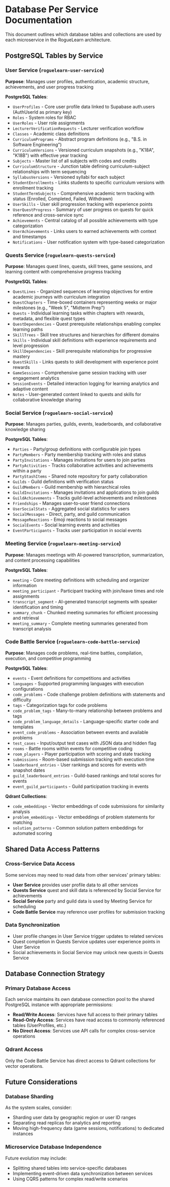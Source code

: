 # **Database Per Service Documentation**

This document outlines which database tables and collections are used by each microservice in the RogueLearn architecture.

## **PostgreSQL Tables by Service**

### **User Service** (`roguelearn-user-service`)
**Purpose**: Manages user profiles, authentication, academic structure, achievements, and user progress tracking

**PostgreSQL Tables**:
- `UserProfiles` - Core user profile data linked to Supabase auth.users (AuthUserId as primary key)
- `Roles` - System roles for RBAC
- `UserRoles` - User role assignments
- `LecturerVerificationRequests` - Lecturer verification workflow
- `Classes` - Academic class definitions
- `CurriculumPrograms` - Abstract program definitions (e.g., "B.S. in Software Engineering")
- `CurriculumVersions` - Versioned curriculum snapshots (e.g., "K18A", "K18B") with effective year tracking
- `Subjects` - Master list of all subjects with codes and credits
- `CurriculumStructure` - Junction table defining curriculum-subject relationships with term sequencing
- `SyllabusVersions` - Versioned syllabi for each subject
- `StudentEnrollments` - Links students to specific curriculum versions with enrollment tracking
- `StudentTermSubjects` - Comprehensive academic term tracking with status (Enrolled, Completed, Failed, Withdrawn)
- `UserSkills` - User skill progression tracking with experience points
- `UserQuestProgress` - Summary of user progress on quests for quick reference and cross-service sync
- `Achievements` - Central catalog of all possible achievements with type categorization
- `UserAchievements` - Links users to earned achievements with context and timestamps
- `Notifications` - User notification system with type-based categorization

### **Quests Service** (`roguelearn-quests-service`)
**Purpose**: Manages quest lines, quests, skill trees, game sessions, and learning content with comprehensive progress tracking

**PostgreSQL Tables**:
- `QuestLines` - Organized sequences of learning objectives for entire academic journeys with curriculum integration
- `QuestChapters` - Time-boxed containers representing weeks or major milestones (e.g., "Week 5", "Midterm Prep")
- `Quests` - Individual learning tasks within chapters with rewards, metadata, and flexible quest types
- `QuestDependencies` - Quest prerequisite relationships enabling complex learning paths
- `SkillTrees` - Skill tree structures and hierarchies for different domains
- `Skills` - Individual skill definitions with experience requirements and level progression
- `SkillDependencies` - Skill prerequisite relationships for progressive mastery
- `QuestSkills` - Links quests to skill development with experience point rewards
- `GameSessions` - Comprehensive game session tracking with user engagement analytics
- `SessionEvents` - Detailed interaction logging for learning analytics and adaptive content
- `Notes` - User-generated content linked to quests and skills for collaborative knowledge sharing

### **Social Service** (`roguelearn-social-service`)
**Purpose**: Manages parties, guilds, events, leaderboards, and collaborative knowledge sharing

**PostgreSQL Tables**:
- `Parties` - Party/group definitions with configurable join types
- `PartyMembers` - Party membership tracking with roles and status
- `PartyInvitations` - Manages invitations for users to join parties
- `PartyActivities` - Tracks collaborative activities and achievements within a party
- `PartyStashItems` - Shared note repository for party collaboration
- `Guilds` - Guild definitions with verification status
- `GuildMembers` - Guild membership with hierarchical roles
- `GuildInvitations` - Manages invitations and applications to join guilds
- `GuildAchievements` - Tracks guild-level achievements and milestones
- `Friendships` - Manages user-to-user friend connections
- `UserSocialStats` - Aggregated social statistics for users
- `SocialMessages` - Direct, party, and guild communication
- `MessageReactions` - Emoji reactions to social messages
- `SocialEvents` - Social learning events and activities
- `EventParticipants` - Tracks user participation in social events

### **Meeting Service** (`roguelearn-meeting-service`)
**Purpose**: Manages meetings with AI-powered transcription, summarization, and content processing capabilities

**PostgreSQL Tables**:
- `meeting` - Core meeting definitions with scheduling and organizer information
- `meeting_participant` - Participant tracking with join/leave times and role assignments
- `transcript_segment` - AI-generated transcript segments with speaker identification and timing
- `summary_chunk` - Chunked meeting summaries for efficient processing and retrieval
- `meeting_summary` - Complete meeting summaries generated from transcript analysis

### **Code Battle Service** (`roguelearn-code-battle-service`)
**Purpose**: Manages code problems, real-time battles, compilation, execution, and competitive programming

**PostgreSQL Tables**:
- `events` - Event definitions for competitions and activities
- `languages` - Supported programming languages with execution configurations
- `code_problems` - Code challenge problem definitions with statements and difficulty
- `tags` - Categorization tags for code problems
- `code_problem_tags` - Many-to-many relationship between problems and tags
- `code_problem_language_details` - Language-specific starter code and templates
- `event_code_problems` - Association between events and available problems
- `test_cases` - Input/output test cases with JSON data and hidden flag
- `rooms` - Battle rooms within events for competitive coding
- `room_players` - Player participation with scoring and state tracking
- `submissions` - Room-based submission tracking with execution time
- `leaderboard_entries` - User rankings and scores for events with snapshot dates
- `guild_leaderboard_entries` - Guild-based rankings and total scores for events
- `event_guild_participants` - Guild participation tracking in events

**Qdrant Collections**:
- `code_embeddings` - Vector embeddings of code submissions for similarity analysis
- `problem_embeddings` - Vector embeddings of problem statements for matching
- `solution_patterns` - Common solution pattern embeddings for automated scoring

## **Shared Data Access Patterns**

### **Cross-Service Data Access**
Some services may need to read data from other services' primary tables:

- **User Service** provides user profile data to all other services
- **Quests Service** quest and skill data is referenced by Social Service for achievements
- **Social Service** party and guild data is used by Meeting Service for scheduling
- **Code Battle Service** may reference user profiles for submission tracking

### **Data Synchronization**
- User profile changes in User Service trigger updates to related services
- Quest completion in Quests Service updates user experience points in User Service
- Social achievements in Social Service may unlock new quests in Quests Service

## **Database Connection Strategy**

### **Primary Database Access**
Each service maintains its own database connection pool to the shared PostgreSQL instance with appropriate permissions:

- **Read/Write Access**: Services have full access to their primary tables
- **Read-Only Access**: Services have read access to commonly referenced tables (UserProfiles, etc.)
- **No Direct Access**: Services use API calls for complex cross-service operations

### **Qdrant Access**
Only the Code Battle Service has direct access to Qdrant collections for vector operations.

## **Future Considerations**

### **Database Sharding**
As the system scales, consider:
- Sharding user data by geographic region or user ID ranges
- Separating read replicas for analytics and reporting
- Moving high-frequency data (game sessions, notifications) to dedicated instances

### **Microservice Database Independence**
Future evolution may include:
- Splitting shared tables into service-specific databases
- Implementing event-driven data synchronization between services
- Using CQRS patterns for complex read/write scenarios